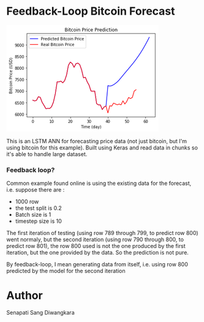 # Feedback-Loop Bitcoin Forecast

![Forecast](forecast-200e.png)

This is an LSTM ANN for forecasting price data (not just bitcoin, but I'm using bitcoin for this example). Built using Keras and read data in chunks so it's able to handle large dataset.

### Feedback loop?
Common example found online is using the existing data for the forecast, i.e. suppose there are :
- 1000 row
- the test split is 0.2
- Batch size is 1
- timestep size is 10

The first iteration of testing (using row 789 through 799, to predict row 800) went normaly, 
but the second iteration (using row 790 through 800, to predict row 801), the row 800 used is not the one produced by the first iteration, but the one provided by the data. So the prediction is not pure.  

By feedback-loop, I mean generating data from itself, i.e. using row 800 predicted by the model for the second iteration

# Author 
Senapati Sang Diwangkara
